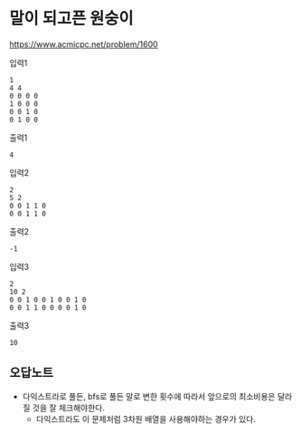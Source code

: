 # 말이 되고픈 원숭이
https://www.acmicpc.net/problem/1600

입력1
```text
1
4 4
0 0 0 0
1 0 0 0
0 0 1 0
0 1 0 0
```
출력1
```text
4
```
입력2
```text
2
5 2
0 0 1 1 0
0 0 1 1 0
```
출력2
```text
-1
```
입력3
```text
2
10 2
0 0 1 0 0 1 0 0 1 0
0 0 1 1 0 0 0 0 1 0
```
출력3
```text
10
```

## 오답노트
- 다익스트라로 풀든, bfs로 풀든 말로 변한 횟수에 따라서 앞으로의 최소비용은 달라질 것을 잘 체크해야한다.
  - 다익스트라도 이 문제처럼 3차원 배열을 사용해야하는 경우가 있다.
